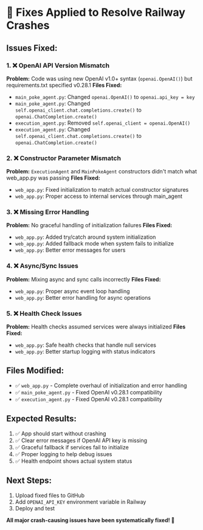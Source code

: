 # 🔧 Fixes Applied to Resolve Railway Crashes

## Issues Fixed:

### 1. ❌ **OpenAI API Version Mismatch**
**Problem:** Code was using new OpenAI v1.0+ syntax (`openai.OpenAI()`) but requirements.txt specified v0.28.1
**Files Fixed:**
- `main_poke_agent.py`: Changed `openai.OpenAI()` to `openai.api_key = key`
- `main_poke_agent.py`: Changed `self.openai_client.chat.completions.create()` to `openai.ChatCompletion.create()`
- `execution_agent.py`: Removed `self.openai_client = openai.OpenAI()`
- `execution_agent.py`: Changed `self.openai_client.chat.completions.create()` to `openai.ChatCompletion.create()`

### 2. ❌ **Constructor Parameter Mismatch**
**Problem:** `ExecutionAgent` and `MainPokeAgent` constructors didn't match what web_app.py was passing
**Files Fixed:**
- `web_app.py`: Fixed initialization to match actual constructor signatures
- `web_app.py`: Proper access to internal services through main_agent

### 3. ❌ **Missing Error Handling**
**Problem:** No graceful handling of initialization failures
**Files Fixed:**
- `web_app.py`: Added try/catch around system initialization
- `web_app.py`: Added fallback mode when system fails to initialize
- `web_app.py`: Better error messages for users

### 4. ❌ **Async/Sync Issues**
**Problem:** Mixing async and sync calls incorrectly
**Files Fixed:**
- `web_app.py`: Proper async event loop handling
- `web_app.py`: Better error handling for async operations

### 5. ❌ **Health Check Issues**
**Problem:** Health checks assumed services were always initialized
**Files Fixed:**
- `web_app.py`: Safe health checks that handle null services
- `web_app.py`: Better startup logging with status indicators

## Files Modified:
- ✅ `web_app.py` - Complete overhaul of initialization and error handling
- ✅ `main_poke_agent.py` - Fixed OpenAI v0.28.1 compatibility
- ✅ `execution_agent.py` - Fixed OpenAI v0.28.1 compatibility

## Expected Results:
1. ✅ App should start without crashing
2. ✅ Clear error messages if OpenAI API key is missing
3. ✅ Graceful fallback if services fail to initialize
4. ✅ Proper logging to help debug issues
5. ✅ Health endpoint shows actual system status

## Next Steps:
1. Upload fixed files to GitHub
2. Add `OPENAI_API_KEY` environment variable in Railway
3. Deploy and test

**All major crash-causing issues have been systematically fixed! 🎯**
